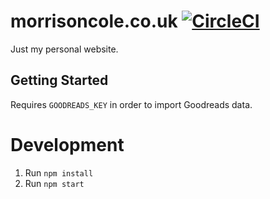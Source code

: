 # morrisoncole.co.uk [![CircleCI](https://circleci.com/gh/MorrisonCole/morrisoncole.co.uk/tree/develop.svg?style=svg)](https://circleci.com/gh/MorrisonCole/morrisoncole.co.uk/tree/develop)

Just my personal website.

## Getting Started

Requires `GOODREADS_KEY` in order to import Goodreads data.

# Development

1. Run `npm install`
2. Run `npm start`
